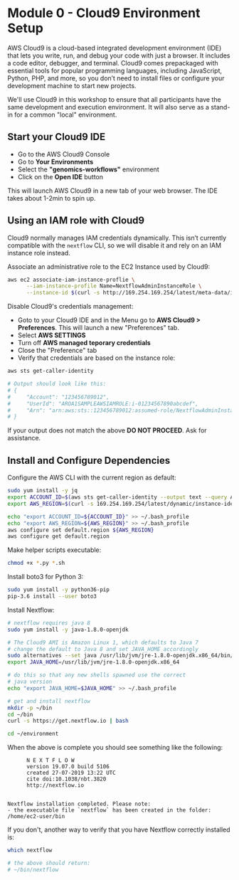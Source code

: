 # Module 0 - Cloud9 Environment Setup

AWS Cloud9 is a cloud-based integrated development environment (IDE) that lets you write, run, and debug your code with just a browser. It includes a code editor, debugger, and terminal. Cloud9 comes prepackaged with essential tools for popular programming languages, including JavaScript, Python, PHP, and more, so you don’t need to install files or configure your development machine to start new projects.

We'll use Cloud9 in this workshop to ensure that all participants have the same development and execution environment.  It will also serve as a stand-in for a common "local" environment.

## Start your Cloud9 IDE

* Go to the AWS Cloud9 Console
* Go to **Your Environments**
* Select the **"genomics-workflows"** environment
* Click on the **Open IDE** button

This will launch AWS Cloud9 in a new tab of your web browser.  The IDE takes about 1-2min to spin up.

## Using an IAM role with Cloud9
Cloud9 normally manages IAM credentials dynamically. This isn’t currently compatible with the `nextflow` CLI, so we will disable it and rely on an IAM instance role instead.

Associate an administrative role to the EC2 Instance used by Cloud9:

```bash
aws ec2 associate-iam-instance-proflie \
      --iam-instance-profile Name=NextflowAdminInstanceRole \
      --instance-id $(curl -s http://169.254.169.254/latest/meta-data/instance-id)

```

Disable Cloud9's credentials management:

* Goto to your Cloud9 IDE and in the Menu go to **AWS Cloud9 > Preferences**.  This will launch a new "Preferences" tab.
* Select **AWS SETTINGS**
* Turn off **AWS managed teporary credentials**
* Close the "Preference" tab
* Verify that credentials are based on the instance role:

```bash
aws sts get-caller-identity

# Output should look like this:
# {
#     "Account": "123456789012", 
#     "UserId": "AROA1SAMPLEAWSIAMROLE:i-01234567890abcdef", 
#     "Arn": "arn:aws:sts::123456789012:assumed-role/NextflowAdminInstanceRole/i-01234567890abcdef"
# }
```

If your output does not match the above **DO NOT PROCEED**.  Ask for assistance.

## Install and Configure Dependencies

Configure the AWS CLI with the current region as default:

```bash
sudo yum install -y jq
export ACCOUNT_ID=$(aws sts get-caller-identity --output text --query Account)
export AWS_REGION=$(curl -s 169.254.169.254/latest/dynamic/instance-identity/document | jq -r '.region')

echo "export ACCOUNT_ID=${ACCOUNT_ID}" >> ~/.bash_profile
echo "export AWS_REGION=${AWS_REGION}" >> ~/.bash_profile
aws configure set default.region ${AWS_REGION}
aws configure get default.region
```

Make helper scripts executable:

```bash
chmod +x *.py *.sh
```

Install boto3 for Python 3:

```bash
sudo yum install -y python36-pip
pip-3.6 install --user boto3
```

Install Nextflow:

```bash
# nextflow requires java 8
sudo yum install -y java-1.8.0-openjdk

# The Cloud9 AMI is Amazon Linux 1, which defaults to Java 7
# change the default to Java 8 and set JAVA_HOME accordingly
sudo alternatives --set java /usr/lib/jvm/jre-1.8.0-openjdk.x86_64/bin/java
export JAVA_HOME=/usr/lib/jvm/jre-1.8.0-openjdk.x86_64

# do this so that any new shells spawned use the correct
# java version
echo "export JAVA_HOME=$JAVA_HOME" >> ~/.bash_profile

# get and install nextflow
mkdir -p ~/bin
cd ~/bin
curl -s https://get.nextflow.io | bash

cd ~/environment
```

When the above is complete you should see something like the following:

```text
      N E X T F L O W
      version 19.07.0 build 5106
      created 27-07-2019 13:22 UTC 
      cite doi:10.1038/nbt.3820
      http://nextflow.io


Nextflow installation completed. Please note:
- the executable file `nextflow` has been created in the folder: /home/ec2-user/bin
```

If you don't, another way to verify that you have Nextflow correctly installed is:

```bash
which nextflow

# the above should return:
# ~/bin/nextflow
```